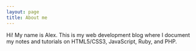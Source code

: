 ```yaml
---
layout: page
title: About me
---
```


Hi! My name is Alex. This is my web development blog where I document my notes and tutorials on HTML5/CSS3, JavaScript, Ruby, and PHP.  
